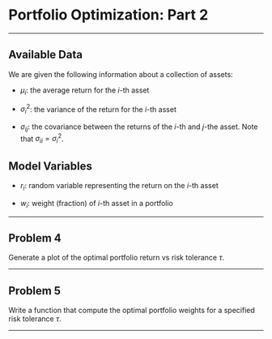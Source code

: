 Portfolio Optimization: Part 2
==============================

------------------------------------------------------------------------------

Available Data
--------------

We are given the following information about a collection of assets:

* $\mu_i$: the average return for the $i$-th asset

* $\sigma_i^2$: the variance of the return for the $i$-th asset

* $\sigma_{ij}$: the covariance between the returns of the $i$-th and $j$-the
  asset. Note that $\sigma_{ii} = \sigma_i^2$.

Model Variables
---------------

* $r_i$: random variable representing the return on the $i$-th asset

* $w_i$: weight (fraction) of $i$-th asset in a portfolio

------------------------------------------------------------------------------

Problem 4
---------

Generate a plot of the optimal portfolio return vs risk tolerance $\tau$.

------------------------------------------------------------------------------

Problem 5
---------

Write a function that compute the optimal portfolio weights for a specified risk tolerance $\tau$.

------------------------------------------------------------------------------
